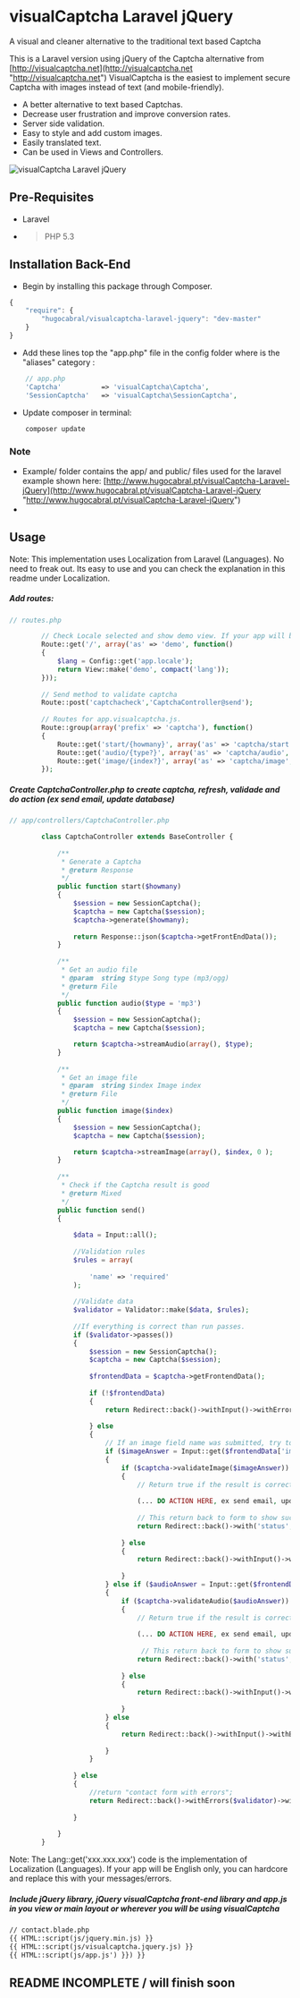 # visualCaptcha Laravel jQuery

A visual and cleaner alternative to the traditional text based Captcha

This is a Laravel version using jQuery of the Captcha alternative from [http://visualcaptcha.net](http://visualcaptcha.net "http://visualcaptcha.net")
VisualCaptcha is the easiest to implement secure Captcha with images instead of text (and mobile-friendly).


- A better alternative to text based Captchas. 
- Decrease user frustration and improve conversion rates.
- Server side validation.
- Easy to style and add custom images.
- Easily translated text.
- Can be used in Views and Controllers.


![visualCaptcha Laravel jQuery](http://www.hugocabral.pt/visualCaptcha-Laravel-jQuery.png)

## Pre-Requisites
- Laravel
- > PHP 5.3

## Installation Back-End

- Begin by installing this package through Composer.
```js
{
    "require": {
		"hugocabral/visualcaptcha-laravel-jquery": "dev-master"
	}
}
```
- Add these lines top the "app.php" file in the config folder where is the "aliases" category :
```php 
	// app.php
	'Captcha'          => 'visualCaptcha\Captcha',
	'SessionCaptcha'   => 'visualCaptcha\SessionCaptcha',
```

- Update composer in terminal: 
```bash
	composer update
```


### Note
 - Example/ folder contains the app/ and public/ files used for the laravel example shown here: [http://www.hugocabral.pt/visualCaptcha-Laravel-jQuery](http://www.hugocabral.pt/visualCaptcha-Laravel-jQuery "http://www.hugocabral.pt/visualCaptcha-Laravel-jQuery")
 - 
 

## Usage
Note: This implementation uses Localization from Laravel (Languages). No need to freak out. Its easy to use and you can check the explanation in this readme under Localization.

##### Add routes:

```php
// routes.php

		// Check Locale selected and show demo view. If your app will be English only, you can remove: $lang = Config::get('app.locale'); and remove: ,compact('lang').
		Route::get('/', array('as' => 'demo', function()
		{
		    $lang = Config::get('app.locale');
		    return View::make('demo', compact('lang'));
		}));
		
		// Send method to validate captcha
		Route::post('captchacheck','CaptchaController@send');
		
		// Routes for app.visualcaptcha.js. 
		Route::group(array('prefix' => 'captcha'), function()
		{
		    Route::get('start/{howmany}', array('as' => 'captcha/start', 'uses'=>'CaptchaController@start'));
		    Route::get('audio/{type?}', array('as' => 'captcha/audio', 'uses'=>'CaptchaController@audio'));
		    Route::get('image/{index?}', array('as' => 'captcha/image', 'uses'=>'CaptchaController@image'));
		});
```

##### Create CaptchaController.php to create captcha, refresh, validade and do action (ex send email, update database)

```php
// app/controllers/CaptchaController.php

		class CaptchaController extends BaseController {
		
		    /**
		     * Generate a Captcha
		     * @return Response
		     */
		    public function start($howmany)
		    {
		        $session = new SessionCaptcha();
		        $captcha = new Captcha($session);
		        $captcha->generate($howmany);
		
		        return Response::json($captcha->getFrontEndData());
		    }
		
		    /**
		     * Get an audio file
		     * @param  string $type Song type (mp3/ogg)
		     * @return File
		     */
		    public function audio($type = 'mp3')
		    {
		        $session = new SessionCaptcha();
		        $captcha = new Captcha($session);

		        return $captcha->streamAudio(array(), $type);
		    }
		
		    /**
		     * Get an image file
		     * @param  string $index Image index
		     * @return File
		     */
		    public function image($index)
		    {
		        $session = new SessionCaptcha();
		        $captcha = new Captcha($session);

		        return $captcha->streamImage(array(), $index, 0 );
		    }
		
		    /**
		     * Check if the Captcha result is good
		     * @return Mixed
		     */
		    public function send()
		    {
		
		        $data = Input::all();
		
		        //Validation rules
		        $rules = array(
		
		            'name' => 'required'
		        );
		
		        //Validate data
		        $validator = Validator::make($data, $rules);
		
		        //If everything is correct than run passes.
		        if ($validator->passes())
		        {
		            $session = new SessionCaptcha();
		            $captcha = new Captcha($session);
		
		            $frontendData = $captcha->getFrontendData();
		
		            if (!$frontendData)
		            {
		                return Redirect::back()->withInput()->withErrors(array('message' => Lang::get('text.captcha.none')));
		    
		            } else
		            {
		                // If an image field name was submitted, try to validate it
		                if ($imageAnswer = Input::get($frontendData['imageFieldName']))
		                {
		                    if ($captcha->validateImage($imageAnswer))
		                    {
		                        // Return true if the result is correct
		
		                        (... DO ACTION HERE, ex send email, update db...)
		
		                        // This return back to form to show sucess, thats why i use status=1 
		                        return Redirect::back()->with('status', 1);
		
		                    } else
		                    {
		                        return Redirect::back()->withInput()->withErrors(array('message' => Lang::get('text.captcha.image')));
		                        
		                    }
		                } else if ($audioAnswer = Input::get($frontendData['audioFieldName']))
		                {
		                    if ($captcha->validateAudio($audioAnswer))
		                    {
		                        // Return true if the result is correct
		
		                        (... DO ACTION HERE, ex send email, update db...)
		
		                         // This return back to form to show sucess, thats why i use status=1 
		                        return Redirect::back()->with('status', 1);
		
		                    } else
		                    {
		                        return Redirect::back()->withInput()->withErrors(array('message' => Lang::get('text.captcha.audio')));
		                        
		                    }
		                } else
		                {
		                    return Redirect::back()->withInput()->withErrors(array('message' => Lang::get('text.captcha.incomplete')));
		                    
		                }
		            }
		
		        } else
		        {
		            //return "contact form with errors";
		            return Redirect::back()->withErrors($validator)->with('status', 2);;
		
		        }
		
		    }
		}

```
Note: The Lang::get('xxx.xxx.xxx') code is the implementation of Localization (Languages). If your app will be English only, you can hardcore and replace this with your messages/errors. 


##### Include jQuery library, jQuery visualCaptcha front-end library and app.js in you view or main layout or wherever you will be using visualCaptcha
```html
// contact.blade.php
{{ HTML::script(js/jquery.min.js) }}
{{ HTML::script(js/visualcaptcha.jquery.js) }}
{{ HTML::script(js/app.js') }}) }}
```



## README INCOMPLETE / will finish soon



